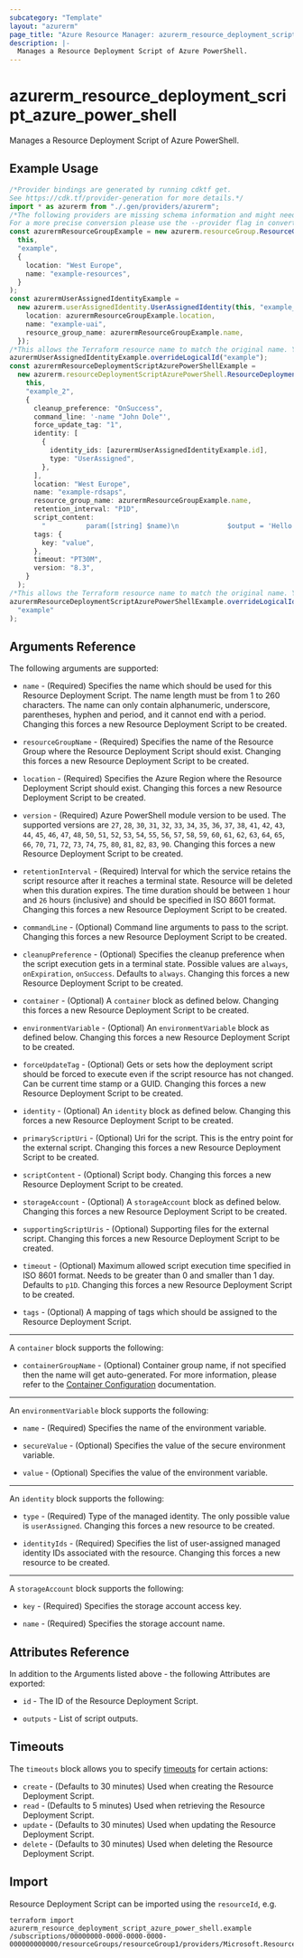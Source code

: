```yaml
---
subcategory: "Template"
layout: "azurerm"
page_title: "Azure Resource Manager: azurerm_resource_deployment_script_azure_power_shell"
description: |-
  Manages a Resource Deployment Script of Azure PowerShell.
---
```


# azurerm\_resource\_deployment\_script\_azure\_power\_shell

Manages a Resource Deployment Script of Azure PowerShell.

## Example Usage

```typescript
/*Provider bindings are generated by running cdktf get.
See https://cdk.tf/provider-generation for more details.*/
import * as azurerm from "./.gen/providers/azurerm";
/*The following providers are missing schema information and might need manual adjustments to synthesize correctly: azurerm.
For a more precise conversion please use the --provider flag in convert.*/
const azurermResourceGroupExample = new azurerm.resourceGroup.ResourceGroup(
  this,
  "example",
  {
    location: "West Europe",
    name: "example-resources",
  }
);
const azurermUserAssignedIdentityExample =
  new azurerm.userAssignedIdentity.UserAssignedIdentity(this, "example_1", {
    location: azurermResourceGroupExample.location,
    name: "example-uai",
    resource_group_name: azurermResourceGroupExample.name,
  });
/*This allows the Terraform resource name to match the original name. You can remove the call if you don't need them to match.*/
azurermUserAssignedIdentityExample.overrideLogicalId("example");
const azurermResourceDeploymentScriptAzurePowerShellExample =
  new azurerm.resourceDeploymentScriptAzurePowerShell.ResourceDeploymentScriptAzurePowerShell(
    this,
    "example_2",
    {
      cleanup_preference: "OnSuccess",
      command_line: '-name "John Dole"',
      force_update_tag: "1",
      identity: [
        {
          identity_ids: [azurermUserAssignedIdentityExample.id],
          type: "UserAssigned",
        },
      ],
      location: "West Europe",
      name: "example-rdsaps",
      resource_group_name: azurermResourceGroupExample.name,
      retention_interval: "P1D",
      script_content:
        "          param([string] $name)\n            $output = 'Hello {0}.' -f $name\n            Write-Output $output\n            $DeploymentScriptOutputs = @{}\n            $DeploymentScriptOutputs['text'] = $output\n",
      tags: {
        key: "value",
      },
      timeout: "PT30M",
      version: "8.3",
    }
  );
/*This allows the Terraform resource name to match the original name. You can remove the call if you don't need them to match.*/
azurermResourceDeploymentScriptAzurePowerShellExample.overrideLogicalId(
  "example"
);

```

## Arguments Reference

The following arguments are supported:

*   `name` - (Required) Specifies the name which should be used for this Resource Deployment Script. The name length must be from 1 to 260 characters. The name can only contain alphanumeric, underscore, parentheses, hyphen and period, and it cannot end with a period. Changing this forces a new Resource Deployment Script to be created.

*   `resourceGroupName` - (Required) Specifies the name of the Resource Group where the Resource Deployment Script should exist. Changing this forces a new Resource Deployment Script to be created.

*   `location` - (Required) Specifies the Azure Region where the Resource Deployment Script should exist. Changing this forces a new Resource Deployment Script to be created.

*   `version` - (Required) Azure PowerShell module version to be used. The supported versions are `27`, `28`, `30`, `31`, `32`, `33`, `34`, `35`, `36`, `37`, `38`, `41`, `42`, `43`, `44`, `45`, `46`, `47`, `48`, `50`, `51`, `52`, `53`, `54`, `55`, `56`, `57`, `58`, `59`, `60`, `61`, `62`, `63`, `64`, `65`, `66`, `70`, `71`, `72`, `73`, `74`, `75`, `80`, `81`, `82`, `83`, `90`. Changing this forces a new Resource Deployment Script to be created.

*   `retentionInterval` - (Required) Interval for which the service retains the script resource after it reaches a terminal state. Resource will be deleted when this duration expires. The time duration should be between `1` hour and `26` hours (inclusive) and should be specified in ISO 8601 format. Changing this forces a new Resource Deployment Script to be created.

*   `commandLine` - (Optional) Command line arguments to pass to the script. Changing this forces a new Resource Deployment Script to be created.

*   `cleanupPreference` - (Optional) Specifies the cleanup preference when the script execution gets in a terminal state. Possible values are `always`, `onExpiration`, `onSuccess`. Defaults to `always`. Changing this forces a new Resource Deployment Script to be created.

*   `container` - (Optional) A `container` block as defined below. Changing this forces a new Resource Deployment Script to be created.

*   `environmentVariable` - (Optional) An `environmentVariable` block as defined below. Changing this forces a new Resource Deployment Script to be created.

*   `forceUpdateTag` - (Optional) Gets or sets how the deployment script should be forced to execute even if the script resource has not changed. Can be current time stamp or a GUID. Changing this forces a new Resource Deployment Script to be created.

*   `identity` - (Optional) An `identity` block as defined below. Changing this forces a new Resource Deployment Script to be created.

*   `primaryScriptUri` - (Optional) Uri for the script. This is the entry point for the external script. Changing this forces a new Resource Deployment Script to be created.

*   `scriptContent` - (Optional) Script body. Changing this forces a new Resource Deployment Script to be created.

*   `storageAccount` - (Optional) A `storageAccount` block as defined below. Changing this forces a new Resource Deployment Script to be created.

*   `supportingScriptUris` - (Optional) Supporting files for the external script. Changing this forces a new Resource Deployment Script to be created.

*   `timeout` - (Optional) Maximum allowed script execution time specified in ISO 8601 format. Needs to be greater than 0 and smaller than 1 day. Defaults to `p1D`. Changing this forces a new Resource Deployment Script to be created.

*   `tags` - (Optional) A mapping of tags which should be assigned to the Resource Deployment Script.

***

A `container` block supports the following:

* `containerGroupName` - (Optional) Container group name, if not specified then the name will get auto-generated. For more information, please refer to the [Container Configuration](https://learn.microsoft.com/en-us/rest/api/resources/deployment-scripts/create?tabs=HTTP#containerconfiguration) documentation.

***

An `environmentVariable` block supports the following:

*   `name` - (Required) Specifies the name of the environment variable.

*   `secureValue` - (Optional) Specifies the value of the secure environment variable.

*   `value` - (Optional) Specifies the value of the environment variable.

***

An `identity` block supports the following:

*   `type` - (Required) Type of the managed identity. The only possible value is `userAssigned`. Changing this forces a new resource to be created.

*   `identityIds` - (Required) Specifies the list of user-assigned managed identity IDs associated with the resource. Changing this forces a new resource to be created.

***

A `storageAccount` block supports the following:

*   `key` - (Required) Specifies the storage account access key.

*   `name` - (Required) Specifies the storage account name.

## Attributes Reference

In addition to the Arguments listed above - the following Attributes are exported:

*   `id` - The ID of the Resource Deployment Script.

*   `outputs` - List of script outputs.

## Timeouts

The `timeouts` block allows you to specify [timeouts](https://www.terraform.io/docs/configuration/resources.html#timeouts) for certain actions:

* `create` - (Defaults to 30 minutes) Used when creating the Resource Deployment Script.
* `read` - (Defaults to 5 minutes) Used when retrieving the Resource Deployment Script.
* `update` - (Defaults to 30 minutes) Used when updating the Resource Deployment Script.
* `delete` - (Defaults to 30 minutes) Used when deleting the Resource Deployment Script.

## Import

Resource Deployment Script can be imported using the `resourceId`, e.g.

```shell
terraform import azurerm_resource_deployment_script_azure_power_shell.example /subscriptions/00000000-0000-0000-0000-000000000000/resourceGroups/resourceGroup1/providers/Microsoft.Resources/deploymentScripts/script1
```
